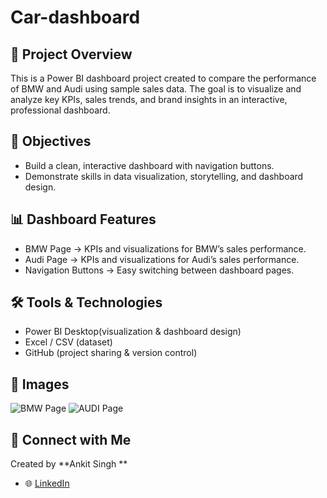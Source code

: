 # Car-dashboard

## 📌 Project Overview
This is a Power BI dashboard project created to compare the performance of BMW and Audi using sample sales data.
The goal is to visualize and analyze key KPIs, sales trends, and brand insights in an interactive, professional dashboard.

## 🎯 Objectives
- Build a clean, interactive dashboard with navigation buttons.
- Demonstrate skills in data visualization, storytelling, and dashboard design.

## 📊 Dashboard Features
- BMW Page → KPIs and visualizations for BMW’s sales performance.
- Audi Page → KPIs and visualizations for Audi’s sales performance.
- Navigation Buttons → Easy switching between dashboard pages.

## 🛠️ Tools & Technologies
- Power BI Desktop(visualization & dashboard design)
- Excel / CSV (dataset)
- GitHub (project sharing & version control)


## 📸 Images
![BMW Page](./image/BMW-X7.png)
![AUDI Page](./image/AUDI-Q7.png)

## 🔗 Connect with Me
Created by **Ankit Singh **
- 🌐 [LinkedIn](https://www.linkedin.com/in/ankit-singh-shekhawat)

